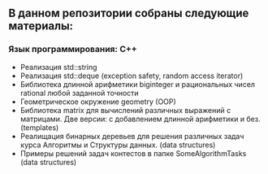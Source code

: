 ## В данном репозитории собраны следующие материалы:

### Язык программирования: C++

* Реализация std::string
* Реализация std::deque (exception safety, random access iterator)
* Библиотека длинной арифметики biginteger и рациональных чисел rational любой заданной точности
* Геометрическое окружение geometry (OOP)
* Библиотека matrix для вычислений различных выражений с матрицами. Две версии: с добавлением длинной арифметики и без. (templates)
* Реалищация бинарных деревьев для решения различных задач курса Алгоритмы и Структуры данных. (data structures)
* Примеры решений задач контестов в папке SomeAlgorithmTasks (data structures)
